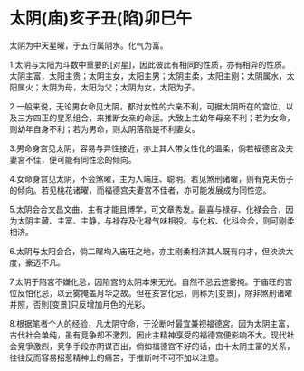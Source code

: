 # 太阴(庙)亥子丑(陷)卯巳午

太阴为中天星曜，于五行属阴水。化气为富。

1.太阴与太阳为斗数中重要的[对星]，因此彼此有相同的性质，亦有相异的性质。太阴主富，太阳主贵；太阴主女，太阳主男；太阴主柔，太阳主刚；太阴属水，太阳属火；太阴为母，太阳为父；太阴为女，太阳为子。

2.一般来说，无论男女命见太阴，都对女性的六亲不利，可据太阴所在的宫位，以及三方四正的星系组合，来推断女亲的命运。大致上主幼年母亲不利；若为女命，则幼年自身不利；若为男命，则太阴落陷是不利妻女。

3.男命身宫见太阴，容易与异性接近，亦上其人带女性化的温柔，倘若福德宮及夫妻宮不佳，便可能有同性恋的倾向。

4.女命身宫见太阴，不会煞曜，主为人端庄、聪明。若见煞刑诸曜，则有克夫伤子的倾向。若见桃花诸曜，而福德宫夫妻宫不佳者，亦可能发展成为同性恋。

5.太阴会合文昌文曲，主有才能且博学，可文章秀发。最喜与禄存、化禄会合，因为太阴主藏、主富、主静，与禄存及化禄气味相投。与化权、化科会合，则可刚柔相济。

6.太阴与太阳会合，倘二曜均入庙旺之地，亦主刚柔相济其人既有内才，但泱泱大度，豪迈不凡。

7.太阴于陷宮不嫌化忌，因陷宫的太阴本来无光。自然不忌云遮雾掩。于庙旺的宫位反怕化忌，以云雾掩盖月华之故。但在亥宮化忌，则称为[变景]，除非煞刑诸曜并照，否則[变景]只反增加月色的光彩。

8.根据笔者个人的经验，凡太阴守命，于沦断吋最宜兼视福德宮。因为太阴主富，古代社会单纯，虽有竞争却不激烈，因此主精神享受的福德宫便影响不大。现代社会竞爭激烈，竞争手段亦阴谋百出，倘如福德宮不好的话，由十太阴主富的关系，往往反而容易招惹精神上的痛苦，于推断吋不可不加以注意。